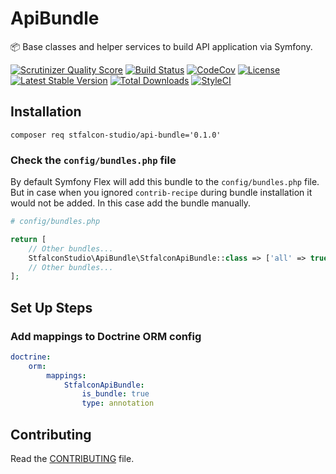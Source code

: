 # ApiBundle

:package: Base classes and helper services to build API application via Symfony.

[![Scrutinizer Quality Score](https://img.shields.io/scrutinizer/g/stfalcon-studio/ApiBundle.svg?style=flat-square)](https://scrutinizer-ci.com/g/stfalcon-studio/ApiBundle/)
[![Build Status](https://img.shields.io/travis/stfalcon-studio/ApiBundle/master.svg?style=flat-square)](https://travis-ci.org/stfalcon-studio/ApiBundle)
[![CodeCov](https://img.shields.io/codecov/c/github/stfalcon-studio/ApiBundle.svg?style=flat-square)](https://codecov.io/github/stfalcon-studio/ApiBundle)
[![License](https://img.shields.io/packagist/l/stfalcon-studio/api-bundle.svg?style=flat-square)](https://packagist.org/packages/stfalcon-studio/api-bundle)
[![Latest Stable Version](https://img.shields.io/packagist/v/stfalcon-studio/api-bundle.svg?style=flat-square)](https://packagist.org/packages/stfalcon-studio/api-bundle)
[![Total Downloads](https://img.shields.io/packagist/dt/stfalcon-studio/api-bundle.svg?style=flat-square)](https://packagist.org/packages/stfalcon-studio/api-bundle)
[![StyleCI](https://styleci.io/repos/257974142/shield?style=flat-square)](https://styleci.io/repos/257974142)

## Installation

```composer req stfalcon-studio/api-bundle='0.1.0'```

### Check the `config/bundles.php` file

By default Symfony Flex will add this bundle to the `config/bundles.php` file.
But in case when you ignored `contrib-recipe` during bundle installation it would not be added. In this case add the bundle manually.

```php
# config/bundles.php

return [
    // Other bundles...
    StfalconStudio\ApiBundle\StfalconApiBundle::class => ['all' => true],
    // Other bundles...
];
```

## Set Up Steps

### Add mappings to Doctrine ORM config

```yaml
doctrine:
    orm:
        mappings:
            StfalconApiBundle:
                is_bundle: true
                type: annotation
```

## Contributing

Read the [CONTRIBUTING](https://github.com/stfalcon-studio/ApiBundle/blob/master/.github/CONTRIBUTING.md) file.
